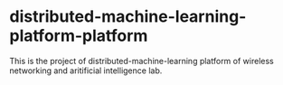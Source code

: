 # distributed-machine-learning-platform-platform
This is the project of distributed-machine-learning platform of wireless networking and aritificial intelligence lab.
